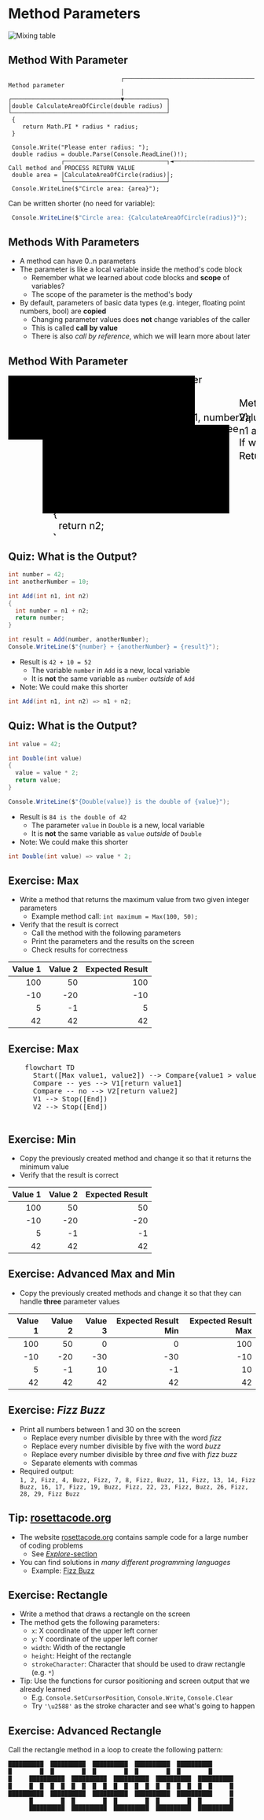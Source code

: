# Method Parameters

![Mixing table](https://cdn.pixabay.com/photo/2018/11/07/18/29/mixer-3800914_960_720.jpg)


## Method With Parameter

```cs[|1-5|12-14]
                                ┌───────────────────────────────────── Method parameter
                                │
┌───────────────────────────────▼────────────┐
│double CalculateAreaOfCircle(double radius) │
└────────────────────────────────────────────┘
 {
    return Math.PI * radius * radius;
 }

 Console.Write("Please enter radius: ");
 double radius = double.Parse(Console.ReadLine()!);
               ┌─────────────────────────────┐◄─────────────────────── Call method and PROCESS RETURN VALUE
 double area = │CalculateAreaOfCircle(radius)│;
               └─────────────────────────────┘
 Console.WriteLine($"Circle area: {area}");
```

Can <!-- .element: class="fragment" --> be written shorter (no need for variable):

```cs
 Console.WriteLine($"Circle area: {CalculateAreaOfCircle(radius)}");
```
<!-- .element: class="fragment" -->


## Methods With Parameters

* A <!-- .element: class="fragment" --> method can have 0..n parameters
* The <!-- .element: class="fragment" --> parameter is like a local variable inside the method's code block
  * Remember what we learned about code blocks and **scope** of variables?
  * The scope of the parameter is the method's body
* By <!-- .element: class="fragment" --> default, parameters of basic data types (e.g. integer, floating point numbers, bool) are **copied**
  * Changing parameter values does **not** change variables of the caller
  * This is called **call by value**
  * There is also *call by reference*, which we will learn more about later


## Method With Parameter

<svg style="height: 325px; width: 850px;">
  <defs>
    <marker id="arrowhead" markerWidth="10" markerHeight="7" refX="0" refY="3.5" orient="auto">
      <polygon points="0 0, 10 3.5, 0 7" />
    </marker>
  </defs>

  <g>
    <rect class="border" x="0" y="0" width="380" height="130"  />
    <g transform="translate(10, 20)">
      <text class="code" x="0" y="0" font-size="20" fill="black">
        <tspan x="0">int number1 = 17;</tspan>
        <tspan x="0" dy="1.2em">int number2 = 21;</tspan>
        <tspan x="0" dy="1.2em">&nbsp;</tspan>
        <tspan x="0" dy="1.2em">int largerNumber = <tspan class="highlight">GetLargest</tspan>(number1, number2);</tspan>
      </text>
    </g>
  </g>

  <g transform="translate(470, 63)">
    <text class="note" x="0" y="0" font-size="20" fill="black">Method <tspan class="code">GetLargest</tspan> is called.</text>
  </g><!-- .element: class="fragment" -->

  <g>
    <text class="note" x="340" y="15" font-size="20" fill="black">Caller</text>
  </g><!-- .element: class="fragment" -->

  <g transform="translate(70, 100)">
    <rect class="border" x="0" y="0" width="380" height="180"  />
    <g transform="translate(10, 20)">
      <text class="code" x="0" y="0" font-size="20" fill="black">
        <tspan x="0">int <tspan class="highlight">GetLargest</tspan>(int n1, int n2)</tspan>
        <tspan x="0" dy="1.2em">{</tspan>
        <tspan x="0" dy="1.2em">&nbsp;&nbsp;if (n1 > n2)</tspan>
        <tspan x="0" dy="1.2em">&nbsp;&nbsp;{</tspan>
        <tspan x="0" dy="1.2em">&nbsp;&nbsp;&nbsp;&nbsp;return n1;</tspan>
        <tspan x="0" dy="1.2em">&nbsp;&nbsp;}</tspan>
        <tspan x="0" dy="1.2em">&nbsp;&nbsp;else</tspan>
        <tspan x="0" dy="1.2em">&nbsp;&nbsp;{</tspan>
        <tspan x="0" dy="1.2em">&nbsp;&nbsp;&nbsp;&nbsp;return n2;</tspan>
        <tspan x="0" dy="1.2em">&nbsp;&nbsp;}</tspan>
        <tspan x="0" dy="1.2em">}</tspan>
      </text>
    </g>
  </g><!-- .element: class="fragment" -->

  <g transform="translate(70, 100)">
    <text class="note" x="340" y="15" font-size="20" fill="black">Callee</text>
  </g><!-- .element: class="fragment" -->

  <g transform="translate(235, 68)">
    <line x1="30" y1="0" x2="0" y2="35" marker-end="url(#arrowhead)" />
    <line x1="90" y1="0" x2="55" y2="35" marker-end="url(#arrowhead)" />
  </g><!-- .element: class="fragment" -->

  <g transform="translate(470, 92)">
    <text class="note" x="0" y="0" font-size="20" fill="black">Values are <tspan class="highlight">copied</tspan>. Data types <tspan class="highlight">must match</tspan>!</text>
  </g><!-- .element: class="fragment" -->

  <g transform="translate(470, 119)">
    <text class="note" x="0" y="0" font-size="20" fill="black">
      <tspan x="0"><tspan class="code">n1</tspan> and <tspan class="code">n2</tspan> are <tspan class="highlight">local variables</tspan> inside the method.</tspan>
      <tspan x="0" dy="1.2em">If we change them, <tspan class="code">number1</tspan> and <tspan class="code">number2</tspan> are <tspan class="highlight">not influenced</tspan>!</tspan>
    </text>
  </g><!-- .element: class="fragment" -->

  <g transform="translate(50, 0)">
    <line x1="55" y1="175" x2="0" y2="175" />
    <line x1="55" y1="230" x2="0" y2="230" />
    <line x1="0" y1="230" x2="0" y2="80" marker-end="url(#arrowhead)" />
  </g><!-- .element: class="fragment" -->

  <g transform="translate(470, 170)">
    <text class="note" x="0" y="0" font-size="20" fill="black">
      <tspan x="0">Return value is <tspan class="highlight">copied</tspan> into <tspan class="code">largerNumber</tspan>.</tspan>
    </text>
  </g><!-- .element: class="fragment" -->

</svg>


## Quiz: What is the Output?

```cs
int number = 42;
int anotherNumber = 10;

int Add(int n1, int n2)
{
  int number = n1 + n2;
  return number;
}

int result = Add(number, anotherNumber);
Console.WriteLine($"{number} + {anotherNumber} = {result}");
```

* Result <!-- .element: class="fragment" --> is `42 + 10 = 52`
  * The variable `number` in `Add` is a new, local variable
  * It is **not** the same variable as `number` *outside* of `Add`
* Note: <!-- .element: class="fragment" --> We could make this shorter

```cs
int Add(int n1, int n2) => n1 + n2;
```
<!-- .element: class="fragment" -->


## Quiz: What is the Output?

```cs
int value = 42;

int Double(int value)
{
  value = value * 2;
  return value;
}

Console.WriteLine($"{Double(value)} is the double of {value}");
```

* Result <!-- .element: class="fragment" --> is `84 is the double of 42`
  * The parameter `value` in `Double` is a new, local variable
  * It is **not** the same variable as `value` *outside* of `Double`
* Note: <!-- .element: class="fragment" --> We could make this shorter

```cs
int Double(int value) => value * 2;
```
<!-- .element: class="fragment" -->


## Exercise: Max

* Write a method that returns the maximum value from two given integer parameters
  * Example method call: `int maximum = Max(100, 50);`
* Verify that the result is correct
  * Call the method with the following parameters
  * Print the parameters and the results on the screen
  * Check results for correctness

| Value 1 | Value 2 | Expected Result|
|--------:|--------:|---------------:|
| 100     | 50      | 100            |
| -10     | -20     | -10            |
| 5       | -1      | 5              |
| 42      | 42      | 42             |


## Exercise: Max

<div class="mermaid">
  <pre>
    flowchart TD
      Start([Max value1, value2]) --> Compare{value1 > value2}
      Compare -- yes --> V1[return value1]
      Compare -- no --> V2[return value2]
      V1 --> Stop([End])
      V2 --> Stop([End])
  </pre>
</div>


## Exercise: Min

* Copy the previously created method and change it so that it returns the minimum value
* Verify that the result is correct

| Value 1 | Value 2 | Expected Result|
|--------:|--------:|---------------:|
| 100     | 50      | 50             |
| -10     | -20     | -20            |
| 5       | -1      | -1             |
| 42      | 42      | 42             |


## Exercise: Advanced Max and Min

* Copy the previously created methods and change it so that they can handle **three** parameter values

| Value 1 | Value 2 | Value 3 | Expected Result Min | Expected Result Max |
|--------:|--------:|--------:|--------------------:|--------------------:|
| 100     | 50      | 0       | 0                   | 100                 |
| -10     | -20     | -30     | -30                 | -10                 |
| 5       | -1      | 10      | -1                  | 10                  |
| 42      | 42      | 42      | 42                  | 42                  |


## Exercise: *Fizz Buzz*

* Print all numbers between 1 and 30 on the screen
  * Replace every number divisible by three with the word *fizz*
  * Replace every number divisible by five with the word *buzz*
  * Replace every number divisible by three *and* five with *fizz buzz*
  * Separate elements with commas
* Required output:<br/>
  `1, 2, Fizz, 4, Buzz, Fizz, 7, 8, Fizz, Buzz, 11, Fizz, 13, 14, Fizz Buzz, 16, 17, Fizz, 19, Buzz, Fizz, 22, 23, Fizz, Buzz, 26, Fizz, 28, 29, Fizz Buzz`


## Tip: [rosettacode.org](https://rosettacode.org/)

* The <!-- .element: class="fragment" --> website [rosettacode.org](https://rosettacode.org/) contains sample code for a large number of coding problems
  * See [*Explore*-section](http://rosettacode.org/wiki/Category:Programming_Tasks)
* You <!-- .element: class="fragment" --> can find solutions in *many different programming languages*
  * Example: [Fizz Buzz](https://rosettacode.org/wiki/FizzBuzz)


## Exercise: Rectangle

* Write a method that draws a rectangle on the screen
* The method gets the following parameters:
  * `x`: X coordinate of the upper left corner
  * `y`: Y coordinate of the upper left corner
  * `width`: Width of the rectangle
  * `height`: Height of the rectangle
  * `strokeCharacter`: Character that should be used to draw rectangle (e.g. `*`)
* Tip: Use the functions for cursor positioning and screen output that we already learned
  * E.g. `Console.SetCursorPosition`, `Console.Write`, `Console.Clear`
  * Try `'\u2588'` as the stroke character and see what's going to happen


## Exercise: Advanced Rectangle

Call the rectangle method in a loop to create the following pattern:

```txt
██████████  ██████████  ██████████  ██████████  ██████████
█        █  █        █  █        █  █        █  █        █
█     ██████████  ██████████  ██████████  ██████████  ██████████
█     █  █  █  █  █  █  █  █  █  █  █  █  █  █  █  █  █  █     █
██████████  ██████████  ██████████  ██████████  ██████████     █
      █        █  █        █  █        █  █        █  █        █
      ██████████  ██████████  ██████████  ██████████  ██████████
```
